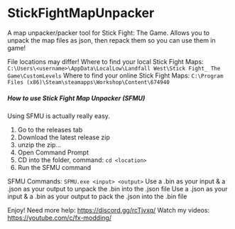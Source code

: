 # StickFightMapUnpacker
A map unpacker/packer tool for Stick Fight: The Game. Allows you to unpack the map files as json, then repack them so you can use them in game! 

File locations may differ!
Where to find your local Stick Fight Maps: `C:\Users\<username>\AppData\LocalLow\Landfall West\Stick Fight_ The Game\CustomLevels`
Where to find your online Stick Fight Maps: `C:\Program Files (x86)\Steam\steamapps\Workshop\Content\674940`

##### How to use Stick Fight Map Unpacker (SFMU)
Using SFMU is actually really easy.
1. Go to the releases tab
2. Download the latest release zip
3. unzip the zip...
4. Open Command Prompt
5. CD into the folder, command: `cd <location>`
6. Run the SFMU command

SFMU Commands:
`SFMU.exe <input> <output>`
Use a .bin as your input & a .json as your output to unpack the .bin into the .json file
Use a .json as your input & a .bin as your output to pack the .json into the .bin file


Enjoy!
Need more help: https://discord.gg/rcTjvxq/
Watch my videos: https://youtube.com/c/fx-modding/
